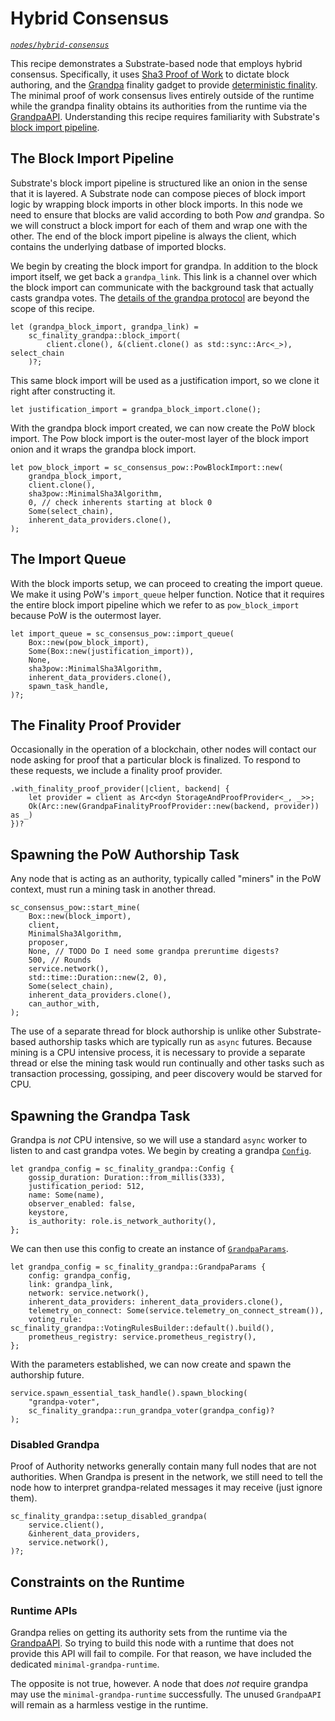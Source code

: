 # Hybrid Consensus

_[`nodes/hybrid-consensus`](https://github.com/substrate-developer-hub/recipes/tree/master/nodes/hybrid-consensus)_

This recipe demonstrates a Substrate-based node that employs hybrid consensus. Specifically, it uses
[Sha3 Proof of Work](./sha3-pow-consensus.md) to dictate block authoring, and the
[Grandpa](https://substrate.dev/rustdocs/v2.0.0-rc2/sc_finality_grandpa/index.html) finality gadget to provide
[deterministic finality](https://substrate.dev/docs/en/knowledgebase/advanced/consensus#finality). The minimal proof
of work consensus lives entirely outside of the runtime while the grandpa finality obtains its
authorities from the runtime via the
[GrandpaAPI](https://crates.parity.io/sp_finality_grandpa/trait.GrandpaApi.html). Understanding this
recipe requires familiarity with Substrate's
[block import pipeline](https://substrate.dev/docs/en/knowledgebase/advanced/block-import).

## The Block Import Pipeline

Substrate's block import pipeline is structured like an onion in the sense that it is layered. A
Substrate node can compose pieces of block import logic by wrapping block imports in other block
imports. In this node we need to ensure that blocks are valid according to both Pow _and_ grandpa.
So we will construct a block import for each of them and wrap one with the other. The end of the
block import pipeline is always the client, which contains the underlying datbase of imported
blocks.

We begin by creating the block import for grandpa. In addition to the block import itself, we get
back a `grandpa_link`. This link is a channel over which the block import can communicate with the
background task that actually casts grandpa votes. The
[details of the grandpa protocol](https://research.web3.foundation/en/latest/polkadot/GRANDPA.html)
are beyond the scope of this recipe.

```rust, ignore
let (grandpa_block_import, grandpa_link) =
	sc_finality_grandpa::block_import(
		client.clone(), &(client.clone() as std::sync::Arc<_>), select_chain
	)?;
```

This same block import will be used as a justification import, so we clone it right after
constructing it.

```rust, ignore
let justification_import = grandpa_block_import.clone();
```

With the grandpa block import created, we can now create the PoW block import. The Pow block import
is the outer-most layer of the block import onion and it wraps the grandpa block import.

```rust, ignore
let pow_block_import = sc_consensus_pow::PowBlockImport::new(
	grandpa_block_import,
	client.clone(),
	sha3pow::MinimalSha3Algorithm,
	0, // check inherents starting at block 0
	Some(select_chain),
	inherent_data_providers.clone(),
);
```

## The Import Queue

With the block imports setup, we can proceed to creating the import queue. We make it using PoW's
`import_queue` helper function. Notice that it requires the entire block import pipeline which we
refer to as `pow_block_import` because PoW is the outermost layer.

```rust, ignore
let import_queue = sc_consensus_pow::import_queue(
	Box::new(pow_block_import),
	Some(Box::new(justification_import)),
	None,
	sha3pow::MinimalSha3Algorithm,
	inherent_data_providers.clone(),
	spawn_task_handle,
)?;
```

## The Finality Proof Provider

Occasionally in the operation of a blockchain, other nodes will contact our node asking for proof
that a particular block is finalized. To respond to these requests, we include a finality proof
provider.

```rust, ignore
.with_finality_proof_provider(|client, backend| {
	let provider = client as Arc<dyn StorageAndProofProvider<_, _>>;
	Ok(Arc::new(GrandpaFinalityProofProvider::new(backend, provider)) as _)
})?
```

## Spawning the PoW Authorship Task

Any node that is acting as an authority, typically called "miners" in the PoW context, must run a
mining task in another thread.

```rust, ignore
sc_consensus_pow::start_mine(
	Box::new(block_import),
	client,
	MinimalSha3Algorithm,
	proposer,
	None, // TODO Do I need some grandpa preruntime digests?
	500, // Rounds
	service.network(),
	std::time::Duration::new(2, 0),
	Some(select_chain),
	inherent_data_providers.clone(),
	can_author_with,
);
```

The use of a separate thread for block authorship is unlike other Substrate-based authorship tasks
which are typically run as `async` futures. Because mining is a CPU intensive process, it is
necessary to provide a separate thread or else the mining task would run continually and other tasks
such as transaction processing, gossiping, and peer discovery would be starved for CPU.

## Spawning the Grandpa Task

Grandpa is _not_ CPU intensive, so we will use a standard `async` worker to listen to and cast
grandpa votes. We begin by creating a grandpa
[`Config`](https://crates.parity.io/sc_finality_grandpa/struct.Config.html).

```rust, ignore
let grandpa_config = sc_finality_grandpa::Config {
	gossip_duration: Duration::from_millis(333),
	justification_period: 512,
	name: Some(name),
	observer_enabled: false,
	keystore,
	is_authority: role.is_network_authority(),
};
```

We can then use this config to create an instance of
[`GrandpaParams`](https://crates.parity.io/sc_finality_grandpa/struct.GrandpaParams.html).

```rust, ignore
let grandpa_config = sc_finality_grandpa::GrandpaParams {
	config: grandpa_config,
	link: grandpa_link,
	network: service.network(),
	inherent_data_providers: inherent_data_providers.clone(),
	telemetry_on_connect: Some(service.telemetry_on_connect_stream()),
	voting_rule: sc_finality_grandpa::VotingRulesBuilder::default().build(),
	prometheus_registry: service.prometheus_registry(),
};
```

With the parameters established, we can now create and spawn the authorship future.

```rust, ignore
service.spawn_essential_task_handle().spawn_blocking(
	"grandpa-voter",
	sc_finality_grandpa::run_grandpa_voter(grandpa_config)?
);
```

### Disabled Grandpa

Proof of Authority networks generally contain many full nodes that are not authorities. When Grandpa
is present in the network, we still need to tell the node how to interpret grandpa-related messages
it may receive (just ignore them).

```rust, ignore
sc_finality_grandpa::setup_disabled_grandpa(
	service.client(),
	&inherent_data_providers,
	service.network(),
)?;
```

## Constraints on the Runtime

### Runtime APIs

Grandpa relies on getting its authority sets from the runtime via the
[GrandpaAPI](https://crates.parity.io/sp_finality_grandpa/trait.GrandpaApi.html). So trying to build
this node with a runtime that does not provide this API will fail to compile. For that reason, we
have included the dedicated `minimal-grandpa-runtime`.

The opposite is not true, however. A node that does _not_ require grandpa may use the
`minimal-grandpa-runtime` successfully. The unused `GrandpaAPI` will remain as a harmless vestige in
the runtime.
